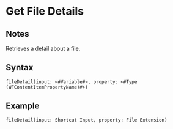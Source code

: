 # Get File Details

## Notes
Retrieves a detail about a file.

## Syntax

```
fileDetail(input: <#Variable#>, property: <#Type (WFContentItemPropertyName)#>)
```

## Example
```
fileDetail(input: Shortcut Input, property: File Extension)
```